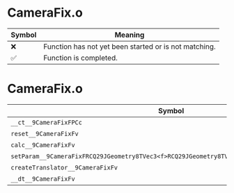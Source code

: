 # CameraFix.o
| Symbol | Meaning 
| ------------- | ------------- 
| :x: | Function has not yet been started or is not matching. 
| :white_check_mark: | Function is completed. 


# CameraFix.o
| Symbol | Decompiled? |
| ------------- | ------------- |
| `__ct__9CameraFixFPCc` | :white_check_mark: |
| `reset__9CameraFixFv` | :x: |
| `calc__9CameraFixFv` | :x: |
| `setParam__9CameraFixFRCQ29JGeometry8TVec3<f>RCQ29JGeometry8TVec3<f>RCQ29JGeometry8TVec3<f>` | :x: |
| `createTranslator__9CameraFixFv` | :white_check_mark: |
| `__dt__9CameraFixFv` | :white_check_mark: |
